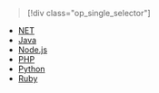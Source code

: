 > [!div class="op_single_selector"]
- [NET](../articles/service-bus-messaging/service-bus-dotnet-how-to-use-topics-subscriptions.md)
- [Java](../articles/service-bus-messaging/service-bus-java-how-to-use-topics-subscriptions.md)
- [Node.js](../articles/service-bus-messaging/service-bus-nodejs-how-to-use-topics-subscriptions.md)
- [PHP](../articles/service-bus-messaging/service-bus-php-how-to-use-topics-subscriptions.md)
- [Python](../articles/service-bus-messaging/service-bus-python-how-to-use-topics-subscriptions.md)
- [Ruby](../articles/service-bus-messaging/service-bus-ruby-how-to-use-topics-subscriptions.md)

<!---HONumber=82-->